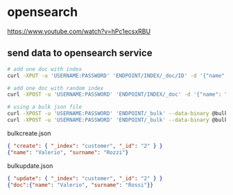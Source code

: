 # opensearch
https://www.youtube.com/watch?v=hPc1ecsxRBU
## send data to opensearch service
```bash
# add one doc with index
curl -XPUT -u 'USERNAME:PASSWORD' 'ENDPOINT/INDEX/_doc/ID' -d '{"name": "Marco", "surname": "Rossi"}' -H 'Content-Type: application/json'

# add one doc with random index
curl -XPOST -u 'USERNAME:PASSWORD' 'ENDPOINT/INDEX/_doc' -d '{"name": "Claudia", "surname": "Rossi"}' -H 'Content-Type: application/json'

# using a bulk json file
curl -XPOST -u 'USERNAME:PASSWORD' 'ENDPOINT/_bulk' --data-binary @bulkcreate.json -H 'Content-Type: application/json'
curl -XPOST -u 'USERNAME:PASSWORD' 'ENDPOINT/_bulk' --data-binary @bulkupdate.json -H 'Content-Type: application/json'
```
bulkcreate.json
```json
{ "create": { "_index": "customer", "_id": "2" } }
{"name": "Valerio", "surname": "Rozzi"}
```
bulkupdate.json
```json
{ "update": { "_index": "customer", "_id": "2" } }
{"doc":{"name": "Valerio", "surname": "Rossi"}}
```
